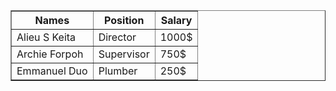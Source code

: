 <!DOCTYPE html>
<html>
<head>
  <title>Simple HTML Table</title>
</head>
<body>
  <table border="1">
    <thead>
      <tr>
        <th>Names</th>
        <th>Position</th>
        <th>Salary</th>
      </tr>
    </thead>
    <tbody>
      <tr>
        <td>Alieu S Keita</td>
        <td>Director</td>
        <td>1000$</td>
      </tr>
      <tr>
        <td>Archie Forpoh</td>
        <td>Supervisor</td>
        <td>750$</td>
      </tr>
      <tr>
        <td>Emmanuel Duo</td>
        <td>Plumber</td>
        <td>250$</td>
      </tr>
    </tbody>
  </table>
</body>
</html>
